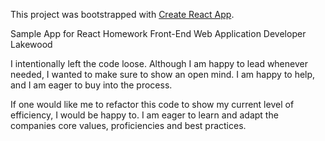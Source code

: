 This project was bootstrapped with [Create React App](https://github.com/facebookincubator/create-react-app).

Sample App for React Homework Front-End Web Application Developer Lakewood

I intentionally left the code loose.  Although I am happy to lead whenever needed, I wanted to make sure to show an open mind.  I am happy to help, and I am eager to buy into the process.  

If one would like me to refactor this code to show my current level of efficiency, I would be happy to.  I am eager to learn and adapt the companies core values, proficiencies and best practices.
